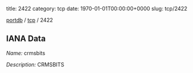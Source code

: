 title: 2422
category: tcp
date: 1970-01-01T00:00:00+0000
slug: tcp/2422

[portdb](/) / [tcp](/category/tcp.html) / 2422


## IANA Data

_Name:_ crmsbits

_Description:_ CRMSBITS

